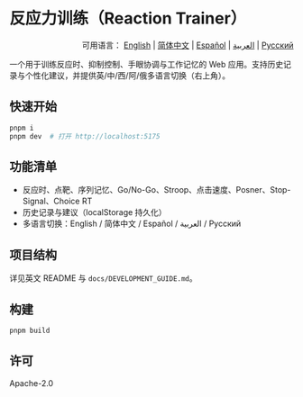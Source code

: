 # 反应力训练（Reaction Trainer）

<div align="right">

可用语言：
<a href="./README.md">English</a> |
<a href="./README.zh-CN.md">简体中文</a> |
<a href="./README.es.md">Español</a> |
<a href="./README.ar.md">العربية</a> |
<a href="./README.ru.md">Русский</a>

</div>

一个用于训练反应时、抑制控制、手眼协调与工作记忆的 Web 应用。支持历史记录与个性化建议，并提供英/中/西/阿/俄多语言切换（右上角）。

## 快速开始
```bash
pnpm i
pnpm dev  # 打开 http://localhost:5175
```

## 功能清单
- 反应时、点靶、序列记忆、Go/No-Go、Stroop、点击速度、Posner、Stop-Signal、Choice RT
- 历史记录与建议（localStorage 持久化）
- 多语言切换：English / 简体中文 / Español / العربية / Русский

## 项目结构
详见英文 README 与 `docs/DEVELOPMENT_GUIDE.md`。

## 构建
```bash
pnpm build
```

## 许可
Apache-2.0
